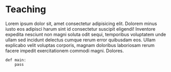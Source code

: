 # Teaching

Lorem ipsum dolor sit, amet consectetur adipisicing elit. Dolorem minus iusto eos adipisci harum sint id consectetur suscipit eligendi! Inventore expedita nesciunt non magni soluta odit sequi, temporibus voluptatem unde ullam sed incidunt delectus cumque rerum error quibusdam eos. Ullam explicabo velit voluptas corporis, magnam doloribus laboriosam rerum facere impedit exercitationem commodi magni. Dolores.

```
def main:
    pass
```
